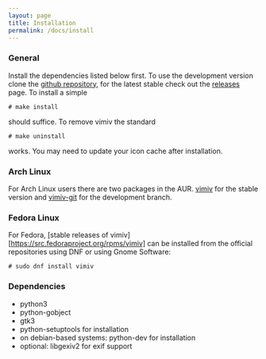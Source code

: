```yaml
---
layout: page
title: Installation
permalink: /docs/install
---
```


### General

Install the dependencies listed below first. To use the
development version clone the
[github repository](https://github.com/karlch/vimiv),
for the latest stable check out the 
[releases](https://github.com/karlch/vimiv/releases)
page. To install a simple
```
# make install
```
should suffice. To remove vimiv the standard
```
# make uninstall
```
works. You may need to update your icon cache after installation.

### Arch Linux

For Arch Linux users there are two packages in the AUR.
[vimiv](https://aur.archlinux.org/packages/vimiv/) for the
stable version and
[vimiv-git](https://aur.archlinux.org/packages/vimiv-git/)
for the development branch.

### Fedora Linux

For Fedora, [stable releases of vimiv][https://src.fedoraproject.org/rpms/vimiv] can be
installed from the official repositories using DNF or using Gnome Software:
```
# sudo dnf install vimiv
```

### Dependencies

* python3
* python-gobject
* gtk3
* python-setuptools for installation
* on debian-based systems: python-dev for installation
* optional: libgexiv2 for exif support
